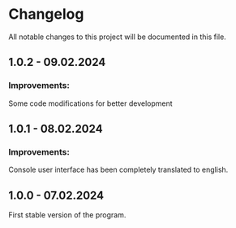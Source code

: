 # Changelog

All notable changes to this project will be documented in this file.

## 1.0.2 - 09.02.2024

### Improvements:

Some code modifications for better development

## 1.0.1 - 08.02.2024

### Improvements:

Console user interface has been completely translated to english.

## 1.0.0 - 07.02.2024

First stable version of the program.
